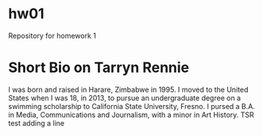 # hw01
Repository for homework 1
# Short Bio on Tarryn Rennie 
I was born and raised in Harare, Zimbabwe in 1995. I moved to the United States when I was 18, in 2013, to pursue an undergraduate degree on a swimming scholarship to California State University, Fresno. I pursed a B.A. in Media, Communications and Journalism, with a minor in Art History. 
TSR test adding a line

